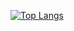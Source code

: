 [![Top Langs](https://github-readme-stats.vercel.app/api/top-langs/?username=io3dev&theme=cobalt)](https://github.com/anuraghazra/github-readme-stats)

